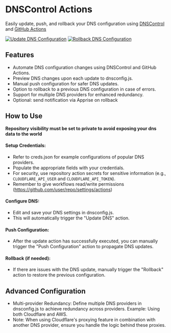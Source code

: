 # DNSControl Actions

Easily update, push, and rollback your DNS configuration using [DNSControl](https://github.com/StackExchange/dnscontrol) and [GitHub Actions](https://github.com/features/actions)

[![Update DNS Configuration](https://github.com/fabriziosalmi/dnscontrol-actions/actions/workflows/update.yml/badge.svg)](https://github.com/fabriziosalmi/dnscontrol-actions/actions/workflows/update.yml) [![Rollback DNS Configuration](https://github.com/fabriziosalmi/dnscontrol-actions/actions/workflows/rollback-latest.yml/badge.svg)](https://github.com/fabriziosalmi/dnscontrol-actions/actions/workflows/rollback-latest.yml)

## Features

- Automate DNS configuration changes using DNSControl and GitHub Actions.
- Preview DNS changes upon each update to dnsconfig.js.
- Manual push configuration for safer DNS updates.
- Option to rollback to a previous DNS configuration in case of errors.
- Support for multiple DNS providers for enhanced redundancy.
- Optional: send notification via Apprise on rollback

## How to Use

**Repository visibility must be set to private to avoid exposing your dns data to the world**

#### Setup Credentials:
- Refer to creds.json for example configurations of popular DNS providers.
- Populate the appropriate fields with your credentials.
- For security, use repository action secrets for sensitive information (e.g., `CLOUDFLARE_API_USER` and `CLOUDFLARE_API_TOKEN`).
- Remember to give workflows read/write permissions (https://github.com/user/repo/settings/actions)

#### Configure DNS:
- Edit and save your DNS settings in dnsconfig.js.
- This will automatically trigger the "Update DNS" action.

#### Push Configuration:
- After the update action has successfully executed, you can manually trigger the "Push Configuration" action to propagate DNS updates.

#### Rollback (if needed):
- If there are issues with the DNS update, manually trigger the "Rollback" action to restore the previous configuration.

## Advanced Configuration

- Multi-provider Redundancy: Define multiple DNS providers in dnsconfig.js to achieve redundancy across providers. Example: Using both Cloudflare and AWS.
- Note: When using Cloudflare's proxying feature in combination with another DNS provider, ensure you handle the logic behind these proxies. 
